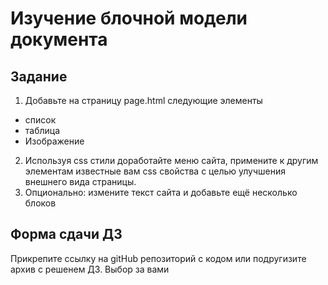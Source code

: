 # Изучение блочной модели документа

## Задание

1) Добавьте на страницу page.html следующие элементы
- список
- таблица
- Изображение
2) Используя css стили доработайте меню сайта, примените к другим элементам известные вам css свойства c целью улучшения внешнего вида страницы.
3) Опционально: измените текст сайта и добавьте ещё несколько блоков

## Форма сдачи ДЗ

Прикрепите ссылку на gitHub репозиторий с кодом или подругизите архив с решенем ДЗ. Выбор за вами


